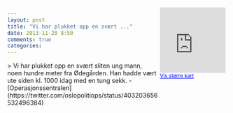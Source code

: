 ```yaml
---
layout: post
title: "Vi har plukket opp en svært ..."
date: 2013-11-20 8:50
comments: true
categories: 
---
```

<div style="float:right; margin:5px; position:relative;top:-130px;"><iframe width="150" height="150" frameborder="0" scrolling="no" marginheight="0" marginwidth="0" src="http://maps.google.com/maps?q=Toppen,+Oslo&hl=no&t=m&z=14&output=embed&iwloc=&"></iframe><br/><small><a href="http://maps.google.com/maps?q=Toppen,+Oslo&hl=no&t=m&z=14&source=embed&iwloc=A" style="color:#0000FF;text-align:left" target="_new">Vis st&oslash;rre kart</a></small></div>
> Vi har plukket opp en svært sliten ung mann, noen hundre meter fra Ødegården. Han hadde vært ute siden kl. 1000 idag med en tung sekk.
- [Operasjonssentralen](https://twitter.com/oslopolitiops/status/403203656532496384)
